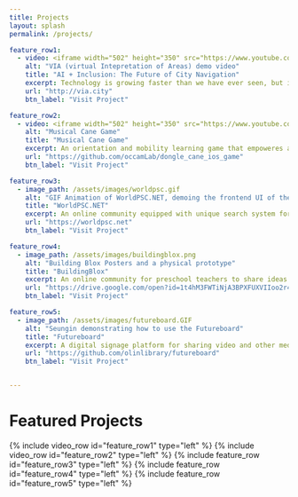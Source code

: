 ```yaml
---
title: Projects
layout: splash
permalink: /projects/

feature_row1:
  - video: <iframe width="502" height="350" src="https://www.youtube.com/embed/Br-ILkTh-ZI"></iframe>
    alt: "VIA (virtual Intepretation of Areas) demo video"
    title: "AI + Inclusion: The Future of City Navigation"
    excerpt: Technology is growing faster than we have ever seen, but it is not always accessible to people in overlooked communities, such as people who are blind or have low vision. Olin College Microsoft SCOPE team leveraged open data sets and Microsoft Cognitive Services to address some of the challenges these individuals face when navigating in a city. [VIA (Virtual Interpretation of Areas)](http://via.city) is a desktop application built for and with the blind and visually impaired community. Before visiting areas in person, users can virtually explore and get information relevant to them.
    url: "http://via.city"
    btn_label: "Visit Project"

feature_row2:
  - video: <iframe width="502" height="350" src="https://www.youtube.com/embed/v55HPy16Bnw"></iframe>
    alt: "Musical Cane Game"
    title: "Musical Cane Game"
    excerpt: An orientation and mobility learning game that empoweres an O&M instructor by motivating students with sounds, music, and beep noises during cane tutorials. This project has been initiated and maintained by Olin College professor Paul Ruvolo's students. Orientation and Mobility refers to a set of skills that consists of knowing where you are in an environment, understanding how to navigate to a place of interest, and how to move about safely within an environment. While these skills are vital to the independence of students who are picking up their cane skills, their motivation to practice these skills is often low. Through the use of the concept of gamified learning, we made this essential process more engaging and effective for students.
    url: "https://github.com/occamLab/dongle_cane_ios_game"
    btn_label: "Visit Project"

feature_row3:
  - image_path: /assets/images/worldpsc.gif
    alt: "GIF Animation of WorldPSC.NET, demoing the frontend UI of the web application."
    title: "WorldPSC.NET"
    excerpt: An online community equipped with unique search system for PSC (Port State Control) documents, regulations, MOUs.
    url: "https://worldpsc.net"
    btn_label: "Visit Project"

feature_row4:
  - image_path: /assets/images/buildingblox.png
    alt: "Building Blox Posters and a physical prototype"
    title: "BuildingBlox"
    excerpt: An online community for preschool teachers to share ideas and custom designs for physical Blox platform which empowers preschool teachers to build and design custom immersive learning space for kids.
    url: "https://drive.google.com/open?id=1t4hM3FWTiNjA3BPXFUXVIIoo2r4c5IYx"
    btn_label: "Visit Project"

feature_row5:
  - image_path: /assets/images/futureboard.GIF
    alt: "Seungin demonstrating how to use the Futureboard"
    title: "Futureboard"
    excerpt: A digital signage platform for sharing video and other media, supplemented by information about events happening on campus.
    url: "https://github.com/olinlibrary/futureboard"
    btn_label: "Visit Project"


---
```

# Featured Projects

{% include video_row id="feature_row1" type="left" %}
{% include video_row id="feature_row2" type="left" %}
{% include feature_row id="feature_row3" type="left" %}
{% include feature_row id="feature_row4" type="left" %}
{% include feature_row id="feature_row5" type="left" %}
